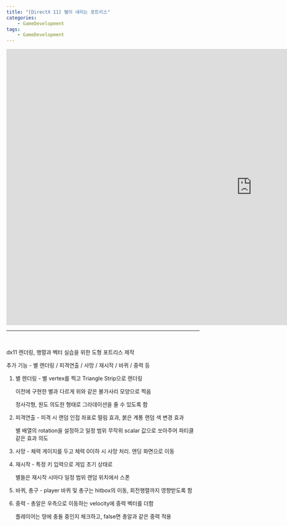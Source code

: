 ```yaml
---
title: "[DirectX 11] 별이 내리는 포트리스"
categories:
    - GameDevelopment
tags:
    - GameDevelopment
---
```


<iframe width="1280" height="720" src="https://www.youtube.com/embed/OdRajD2uNhU" title="YouTube video player" frameborder="0" allow="accelerometer; autoplay; clipboard-write; encrypted-media; gyroscope; picture-in-picture" allowfullscreen></iframe>

---

<br>

dx11 렌더링, 행렬과 벡터 실습을 위한 도형 포트리스 제작

추가 기능 - 별 렌더링 / 피격연출 / 사망 / 재시작 / 바퀴 / 중력 등

1. 별 렌더링 - 별 vertex를 찍고 Triangle Strip으로 렌더링

    이전에 구현한 별과 다르게 위와 같은 불가사리 모양으로 찍음

    정사각형, 원도 의도한 형태로 그라데이션을 줄 수 있도록 함

2. 피격연출 - 피격 시 랜덤 인접 좌표로 떨림 효과, 붉은 계통 랜덤 색 변경 효과

    별 배열의 rotation을 설정하고 일정 범위 무작위 scalar 값으로 쏘아주어 파티클 같은 효과 의도

3. 사망 - 체력 게이지를 두고 체력 0이하 시 사망 처리. 엔딩 화면으로 이동

4. 재시작 - 특정 키 입력으로 게임 초기 상태로

    별들은 재시작 시마다 일정 범위 랜덤 위치에서 스폰

5. 바퀴, 총구 - player 바퀴 및 총구는 hitbox의 이동, 회전행렬까지 영향받도록 함

6. 중력 - 총알은 우측으로 이동하는 velocity에 중력 벡터를 더함

    플레이어는 땅에 충돌 중인지 체크하고, false면 총알과 같은 중력 적용
